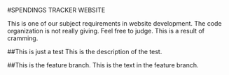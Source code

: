 #SPENDINGS TRACKER WEBSITE

This is one of our subject requirements in website development. The code organization is not really giving. Feel free to judge. This is a result of cramming.

##This is just a test
This is the description of the test.

##This is the feature branch.
This is the text in the feature branch.